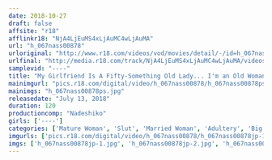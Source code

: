 ```yaml
---
date: 2018-10-27
draft: false
affsite: "r18"
afflinkr18: "NjA4LjEuMS4xLjAuMC4wLjAuMA"
url: "h_067nass00878"
urloriginal: "http://www.r18.com/videos/vod/movies/detail/-/id=h_067nass00878"
urlfinal: "http://media.r18.com/track/NjA4LjEuMS4xLjAuMC4wLjAuMA/videos/vod/movies/detail/-/id=h_067nass00878"
samplevid: "----"
title: "My Girlfriend Is A Fifty-Something Old Lady... I'm an Old Woman But I'm Eager To Please My Girlfriend Is In Her 50s I'm In My 50s, Do You Really Want To Fuck An Old Lady Like Me? Will You Really Fuck Me? 4 Menopausing Mature Woman Sex-Friend Babes Are Getting Busy With Creampie Sex"
mainimgurl: "pics.r18.com/digital/video/h_067nass00878/h_067nass00878ps.jpg"
mainimgs: "h_067nass00878ps.jpg"
releasedate: "July 13, 2018"
duration: 120
productioncomp: "Nadeshiko"
girls: ['----']
categories: ['Mature Woman', 'Slut', 'Married Woman', 'Adultery', 'Big Tits', 'Genital Close-Up', 'Amateur', 'Handjob', 'Threesome / Foursome']
imgurls: ['pics.r18.com/digital/video/h_067nass00878/h_067nass00878jp-1.jpg', 'pics.r18.com/digital/video/h_067nass00878/h_067nass00878jp-2.jpg', 'pics.r18.com/digital/video/h_067nass00878/h_067nass00878jp-3.jpg', 'pics.r18.com/digital/video/h_067nass00878/h_067nass00878jp-4.jpg', 'pics.r18.com/digital/video/h_067nass00878/h_067nass00878jp-5.jpg', 'pics.r18.com/digital/video/h_067nass00878/h_067nass00878jp-6.jpg', 'pics.r18.com/digital/video/h_067nass00878/h_067nass00878jp-7.jpg', 'pics.r18.com/digital/video/h_067nass00878/h_067nass00878jp-8.jpg', 'pics.r18.com/digital/video/h_067nass00878/h_067nass00878jp-9.jpg', 'pics.r18.com/digital/video/h_067nass00878/h_067nass00878jp-10.jpg', 'pics.r18.com/digital/video/h_067nass00878/h_067nass00878jp-11.jpg', 'pics.r18.com/digital/video/h_067nass00878/h_067nass00878jp-12.jpg', 'pics.r18.com/digital/video/h_067nass00878/h_067nass00878jp-13.jpg', 'pics.r18.com/digital/video/h_067nass00878/h_067nass00878jp-14.jpg', 'pics.r18.com/digital/video/h_067nass00878/h_067nass00878jp-15.jpg', 'pics.r18.com/digital/video/h_067nass00878/h_067nass00878jp-16.jpg', 'pics.r18.com/digital/video/h_067nass00878/h_067nass00878jp-17.jpg', 'pics.r18.com/digital/video/h_067nass00878/h_067nass00878jp-18.jpg', 'pics.r18.com/digital/video/h_067nass00878/h_067nass00878jp-19.jpg', 'pics.r18.com/digital/video/h_067nass00878/h_067nass00878jp-20.jpg']
imgs: ['h_067nass00878jp-1.jpg', 'h_067nass00878jp-2.jpg', 'h_067nass00878jp-3.jpg', 'h_067nass00878jp-4.jpg', 'h_067nass00878jp-5.jpg', 'h_067nass00878jp-6.jpg', 'h_067nass00878jp-7.jpg', 'h_067nass00878jp-8.jpg', 'h_067nass00878jp-9.jpg', 'h_067nass00878jp-10.jpg', 'h_067nass00878jp-11.jpg', 'h_067nass00878jp-12.jpg', 'h_067nass00878jp-13.jpg', 'h_067nass00878jp-14.jpg', 'h_067nass00878jp-15.jpg', 'h_067nass00878jp-16.jpg', 'h_067nass00878jp-17.jpg', 'h_067nass00878jp-18.jpg', 'h_067nass00878jp-19.jpg', 'h_067nass00878jp-20.jpg']
---
```


